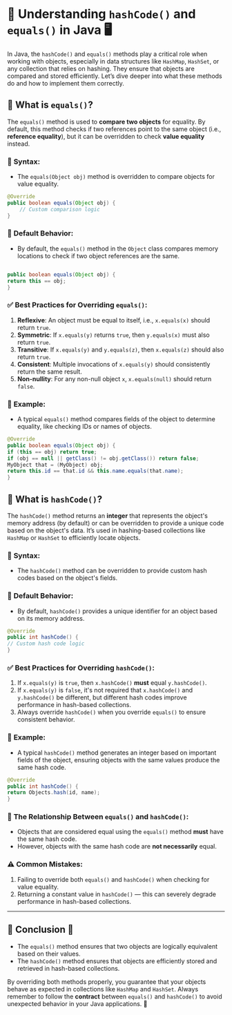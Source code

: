 # 🎯 **Understanding `hashCode()` and `equals()` in Java** 🖥️

In Java, the `hashCode()` and `equals()` methods play a critical role when working with objects, especially in data structures like `HashMap`, `HashSet`, or any collection that relies on hashing. They ensure that objects are compared and stored efficiently. Let’s dive deeper into what these methods do and how to implement them correctly.

## 🧩 **What is `equals()`?**

The `equals()` method is used to **compare two objects** for equality. By default, this method checks if two references point to the same object (i.e., **reference equality**), but it can be overridden to check **value equality** instead.

### 🔹 **Syntax**:
- The `equals(Object obj)` method is overridden to compare objects for value equality.


```java
@Override
public boolean equals(Object obj) {
    // Custom comparison logic
}
```
### 📘 **Default Behavior**:
- By default, the `equals()` method in the `Object` class compares memory locations to check if two object references are the same.

```java

public boolean equals(Object obj) {
return this == obj;
}
```



### ✅ **Best Practices** for Overriding `equals()`:
1. **Reflexive**: An object must be equal to itself, i.e., `x.equals(x)` should return `true`.
2. **Symmetric**: If `x.equals(y)` returns `true`, then `y.equals(x)` must also return `true`.
3. **Transitive**: If `x.equals(y)` and `y.equals(z)`, then `x.equals(z)` should also return `true`.
4. **Consistent**: Multiple invocations of `x.equals(y)` should consistently return the same result.
5. **Non-nullity**: For any non-null object `x`, `x.equals(null)` should return `false`.

### 🔑 **Example**:
- A typical `equals()` method compares fields of the object to determine equality, like checking IDs or names of objects.

``` java
@Override
public boolean equals(Object obj) {
if (this == obj) return true;
if (obj == null || getClass() != obj.getClass()) return false;
MyObject that = (MyObject) obj;
return this.id == that.id && this.name.equals(that.name);
}
```



## 🧩 **What is `hashCode()`?**

The `hashCode()` method returns an **integer** that represents the object's memory address (by default) or can be overridden to provide a unique code based on the object's data. It’s used in hashing-based collections like `HashMap` or `HashSet` to efficiently locate objects.

### 🔹 **Syntax**:
- The `hashCode()` method can be overridden to provide custom hash codes based on the object's fields.

### 📘 **Default Behavior**:
- By default, `hashCode()` provides a unique identifier for an object based on its memory address.

```java
@Override
public int hashCode() {
// Custom hash code logic
}
```

### ✅ **Best Practices** for Overriding `hashCode()`:
1. If `x.equals(y)` is `true`, then `x.hashCode()` **must** equal `y.hashCode()`.
2. If `x.equals(y)` is `false`, it's not required that `x.hashCode()` and `y.hashCode()` be different, but different hash codes improve performance in hash-based collections.
3. Always override `hashCode()` when you override `equals()` to ensure consistent behavior.

### 🔑 **Example**:
- A typical `hashCode()` method generates an integer based on important fields of the object, ensuring objects with the same values produce the same hash code.

```java
@Override
public int hashCode() {
return Objects.hash(id, name);
}
```


### 🔄 **The Relationship Between `equals()` and `hashCode()`**:

- Objects that are considered equal using the `equals()` method **must** have the same hash code.
- However, objects with the same hash code are **not necessarily** equal.

### ⚠️ **Common Mistakes**:
1. Failing to override both `equals()` and `hashCode()` when checking for value equality.
2. Returning a constant value in `hashCode()` — this can severely degrade performance in hash-based collections.

---

## 🏁 **Conclusion** 🎉
- The `equals()` method ensures that two objects are logically equivalent based on their values.
- The `hashCode()` method ensures that objects are efficiently stored and retrieved in hash-based collections.

By overriding both methods properly, you guarantee that your objects behave as expected in collections like `HashMap` and `HashSet`. Always remember to follow the **contract** between `equals()` and `hashCode()` to avoid unexpected behavior in your Java applications. 🔐